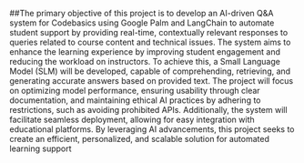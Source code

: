 ##The primary objective of this project is to develop an AI-driven Q&A system for Codebasics using Google Palm and LangChain to automate student support by providing real-time, contextually relevant responses to queries related to course content and technical issues. The system aims to enhance the learning experience by improving student engagement and reducing the workload on instructors. To achieve this, a Small Language Model (SLM) will be developed, capable of comprehending, retrieving, and generating accurate answers based on provided text. The project will focus on optimizing model performance, ensuring usability through clear documentation, and maintaining ethical AI practices by adhering to restrictions, such as avoiding prohibited APIs. Additionally, the system will facilitate seamless deployment, allowing for easy integration with educational platforms. By leveraging AI advancements, this project seeks to create an efficient, personalized, and scalable solution for automated learning support
